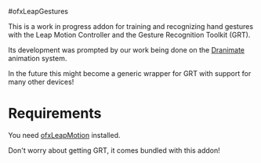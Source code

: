 #ofxLeapGestures

This is a work in progress addon for training and recognizing hand gestures with the Leap Motion Controller and the Gesture Recognition Toolkit (GRT). 

Its development was prompted by our work being done on the <a href="https://github.com/cmuartfab/dranimate">Dranimate</a> animation system.

In the future this might become a generic wrapper for GRT with support for many other devices!

# Requirements

You need <a href="https://github.com/ofTheo/ofxLeapMotion">ofxLeapMotion</a> installed. 

Don't worry about getting GRT, it comes bundled with this addon!